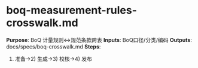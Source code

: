 # boq-measurement-rules-crosswalk.md

**Purpose**: BoQ 计量规则↔规范条款跨表
**Inputs**: BoQ口径/分类/编码
**Outputs**: docs/specs/boq-crosswalk.md
**Steps**:

1. 准备→2) 生成→3) 校核→4) 发布
